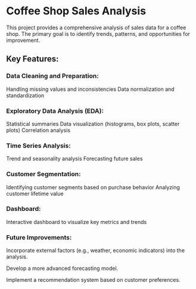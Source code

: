 # Coffee Shop Sales Analysis

This project provides a comprehensive analysis of sales data for a coffee shop. The primary goal is to identify trends, patterns, and opportunities for improvement.

## Key Features:
      
### Data Cleaning and Preparation:
Handling missing values and inconsistencies
Data normalization and standardization

### Exploratory Data Analysis (EDA):
Statistical summaries
Data visualization (histograms, box plots, scatter plots)
Correlation analysis

### Time Series Analysis:
Trend and seasonality analysis
Forecasting future sales

### Customer Segmentation:
Identifying customer segments based on purchase behavior
Analyzing customer lifetime value

### Dashboard:
Interactive dashboard to visualize key metrics and trends

### Future Improvements:
Incorporate external factors (e.g., weather, economic indicators) into the analysis.

Develop a more advanced forecasting model.

Implement a recommendation system based on customer preferences. 
